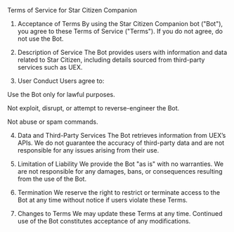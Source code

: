 Terms of Service for Star Citizen Companion

1. Acceptance of Terms
By using the Star Citizen Companion bot ("Bot"), you agree to these Terms of Service ("Terms"). If you do not agree, do not use the Bot.

2. Description of Service
The Bot provides users with information and data related to Star Citizen, including details sourced from third-party services such as UEX.

3. User Conduct
Users agree to:

Use the Bot only for lawful purposes.

Not exploit, disrupt, or attempt to reverse-engineer the Bot.

Not abuse or spam commands.

4. Data and Third-Party Services
The Bot retrieves information from UEX’s APIs. We do not guarantee the accuracy of third-party data and are not responsible for any issues arising from their use.

5. Limitation of Liability
We provide the Bot "as is" with no warranties. We are not responsible for any damages, bans, or consequences resulting from the use of the Bot.

6. Termination
We reserve the right to restrict or terminate access to the Bot at any time without notice if users violate these Terms.

7. Changes to Terms
We may update these Terms at any time. Continued use of the Bot constitutes acceptance of any modifications.
